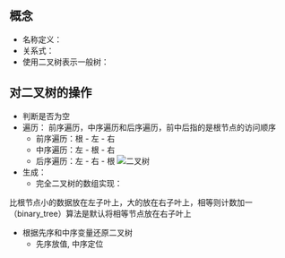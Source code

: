 ## 概念
- 名称定义：
- 关系式：
- 使用二叉树表示一般树：

## 对二叉树的操作
- 判断是否为空
- 遍历：
前序遍历，中序遍历和后序遍历，前中后指的是根节点的访问顺序
  * 前序遍历：根 - 左 - 右
  * 中序遍历：左 - 根 - 右
  * 后序遍历：左 - 右 - 根
![二叉树](http://upload-images.jianshu.io/upload_images/3022282-84719f24113495ad.png?imageMogr2/auto-orient/strip%7CimageView2/2/w/1240)
- 生成：
  + 完全二叉树的数组实现：

比根节点小的数据放在左子叶上，大的放在右子叶上，相等则计数加一（binary_tree）算法是默认将相等节点放在右子叶上


- 根据先序和中序变量还原二叉树
  * 先序放值, 中序定位
